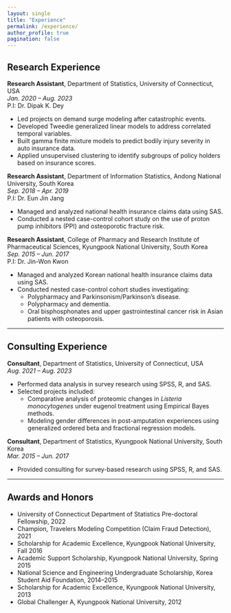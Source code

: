 ```yaml
---
layout: single
title: "Experience"
permalink: /experience/
author_profile: true
pagination: false
---
```


## Research Experience

**Research Assistant**, Department of Statistics, University of Connecticut, USA  
*Jan. 2020 – Aug. 2023*  
P.I: Dr. Dipak K. Dey  
- Led projects on demand surge modeling after catastrophic events.  
- Developed Tweedie generalized linear models to address correlated temporal variables.  
- Built gamma finite mixture models to predict bodily injury severity in auto insurance data.  
- Applied unsupervised clustering to identify subgroups of policy holders based on insurance scores.  

**Research Assistant**, Department of Information Statistics, Andong National University, South Korea  
*Sep. 2018 – Apr. 2019*  
P.I: Dr. Eun Jin Jang  
- Managed and analyzed national health insurance claims data using SAS.  
- Conducted a nested case-control cohort study on the use of proton pump inhibitors (PPI) and osteoporotic fracture risk.  

**Research Assistant**, College of Pharmacy and Research Institute of Pharmaceutical Sciences, Kyungpook National University, South Korea  
*Sep. 2015 – Jun. 2017*  
P.I: Dr. Jin-Won Kwon  
- Managed and analyzed Korean national health insurance claims data using SAS.  
- Conducted nested case-control cohort studies investigating:  
  - Polypharmacy and Parkinsonism/Parkinson’s disease.  
  - Polypharmacy and dementia.  
  - Oral bisphosphonates and upper gastrointestinal cancer risk in Asian patients with osteoporosis.  

---

## Consulting Experience

**Consultant**, Department of Statistics, University of Connecticut, USA  
*Aug. 2021 – Aug. 2023*  
- Performed data analysis in survey research using SPSS, R, and SAS.  
- Selected projects included:  
  - Comparative analysis of proteomic changes in *Listeria monocytogenes* under eugenol treatment using Empirical Bayes methods.  
  - Modeling gender differences in post-amputation experiences using generalized ordered beta and fractional regression models.  

**Consultant**, Department of Statistics, Kyungpook National University, South Korea  
*Mar. 2015 – Jun. 2017*  
- Provided consulting for survey-based research using SPSS, R, and SAS.  

---

## Awards and Honors

- University of Connecticut Department of Statistics Pre-doctoral Fellowship, 2022  
- Champion, Travelers Modeling Competition (Claim Fraud Detection), 2021  
- Scholarship for Academic Excellence, Kyungpook National University, Fall 2016  
- Academic Support Scholarship, Kyungpook National University, Spring 2015  
- National Science and Engineering Undergraduate Scholarship, Korea Student Aid Foundation, 2014–2015  
- Scholarship for Academic Excellence, Kyungpook National University, 2013  
- Global Challenger A, Kyungpook National University, 2012  
